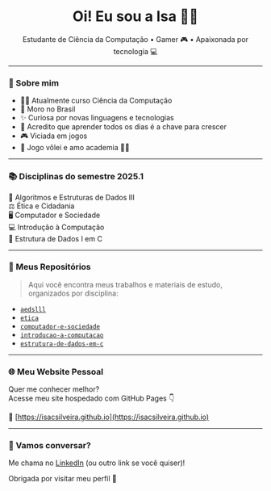 <h1 align="center">Oi! Eu sou a Isa 👩‍💻</h1>

<p align="center">
  Estudante de Ciência da Computação • Gamer 🎮 • Apaixonada por tecnologia 💻
</p>

---

### 🧠 Sobre mim

- 👩‍🎓 Atualmente curso Ciência da Computação
- 📍 Moro no Brasil
- ✨ Curiosa por novas linguagens e tecnologias
- 💜 Acredito que aprender todos os dias é a chave para crescer
- 🎮 Viciada em jogos
- 🏐 Jogo vôlei e amo academia 🏋️‍♀️

---

### 📚 Disciplinas do semestre 2025.1

💾 Algoritmos e Estruturas de Dados III  
⚖️ Ética e Cidadania  
🖥️ Computador e Sociedade  
💻 Introdução à Computação  
🧮 Estrutura de Dados I em C

---

### 📂 Meus Repositórios

> Aqui você encontra meus trabalhos e materiais de estudo, organizados por disciplina:

- [`aedslll`](https://github.com/isacsilveira/aedslll)
- [`etica`](https://github.com/isacsilveira/etica)
- [`computador-e-sociedade`](https://github.com/isacsilveira/computador-e-sociedade)
- [`introducao-a-computacao`](https://github.com/isacsilveira/introducao-a-computacao)
- [`estrutura-de-dados-em-c`](https://github.com/isacsilveira/estrutura-de-dados-em-c)

---

### 🌐 Meu Website Pessoal

Quer me conhecer melhor?  
Acesse meu site hospedado com GitHub Pages 👇

🔗 [https://isacsilveira.github.io](https://isacsilveira.github.io)

---

### 💬 Vamos conversar?

Me chama no [LinkedIn](https://linkedin.com) (ou outro link se você quiser)!

Obrigada por visitar meu perfil 🤍  
